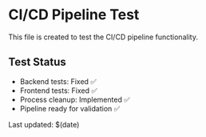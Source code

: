 # CI/CD Pipeline Test

This file is created to test the CI/CD pipeline functionality.

## Test Status
- Backend tests: Fixed ✅
- Frontend tests: Fixed ✅ 
- Process cleanup: Implemented ✅
- Pipeline ready for validation ✅

Last updated: $(date)
